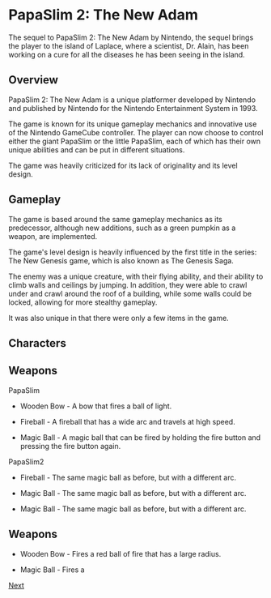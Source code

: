 # PapaSlim 2: The New Adam

The sequel to PapaSlim 2: The New Adam by Nintendo, the sequel brings the player to the island of Laplace, where a scientist, Dr. Alain, has been working on a cure for all the diseases he has been seeing in the island.

## Overview

PapaSlim 2: The New Adam is a unique platformer developed by Nintendo and published by Nintendo for the Nintendo Entertainment System in 1993.

The game is known for its unique gameplay mechanics and innovative use of the Nintendo GameCube controller. The player can now choose to control either the giant PapaSlim or the little PapaSlim, each of which has their own unique abilities and can be put in different situations.

The game was heavily criticized for its lack of originality and its level design.

## Gameplay

The game is based around the same gameplay mechanics as its predecessor, although new additions, such as a green pumpkin as a weapon, are implemented.

The game's level design is heavily influenced by the first title in the series: The New Genesis game, which is also known as The Genesis Saga.

The enemy was a unique creature, with their flying ability, and their ability to climb walls and ceilings by jumping. In addition, they were able to crawl under and crawl around the roof of a building, while some walls could be locked, allowing for more stealthy gameplay.

It was also unique in that there were only a few items in the game.

## Characters

## Weapons

PapaSlim

*   Wooden Bow - A bow that fires a ball of light.

*   Fireball - A fireball that has a wide arc and travels at high speed.

*   Magic Ball - A magic ball that can be fired by holding the fire button and pressing the fire button again.

PapaSlim2

*   Fireball - The same magic ball as before, but with a different arc.

*   Magic Ball - The same magic ball as before, but with a different arc.

*   Magic Ball - The same magic ball as before, but with a different arc.

## Weapons

*   Wooden Bow - Fires a red ball of fire that has a large radius.

*   Magic Ball - Fires a

[Next](264.md)